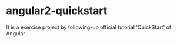 # angular2-quickstart

It is a exercise project by following-up official tutorial 'QuickStart' of Angular
